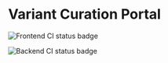 # Variant Curation Portal

![Frontend CI status badge](https://github.com/broadinstitute/variant-curation-portal/actions/workflows/frontend-ci.yml/badge.svg)

![Backend CI status badge](https://github.com/broadinstitute/variant-curation-portal/actions/workflows/backend-ci.yml/badge.svg)